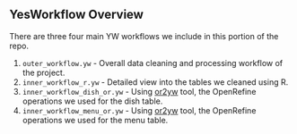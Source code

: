 ## YesWorkflow Overview

There are three four main YW workflows we include in this portion of the repo. 
1. `outer_workflow.yw` - Overall data cleaning and processing workflow of the project.
2. `inner_workflow_r.yw` - Detailed view into the tables we cleaned using R. 
3. `inner_workflow_dish_or.yw` - Using [or2yw](https://github.com/LanLi2017/OR2YWTool) tool, the OpenRefine operations we used for the dish table. 
4. `inner_workflow_menu_or.yw` - Using [or2yw](https://github.com/LanLi2017/OR2YWTool) tool, the OpenRefine operations we used for the menu table.
